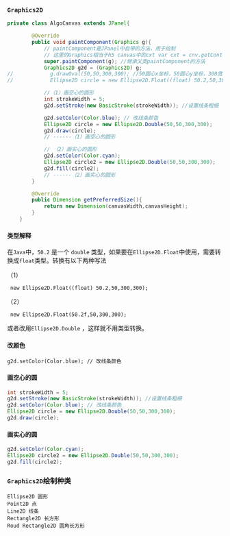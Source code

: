### `Graphics2D`

```java
private class AlgoCanvas extends JPanel{

        @Override
        public void paintComponent(Graphics g){
            // paintComponent是JPanel中自带的方法，用于绘制
            // 这里的Graphics相当于h5 canvas中的cxt var cxt = cnv.getContext('2d')
            super.paintComponent(g); //继承父类paintComponent的方法
            Graphics2D g2d = (Graphics2D) g;
//            g.drawOval(50,50,300,300); //50圆心x坐标，50圆心y坐标，300宽，300高
//            Ellipse2D circle = new Ellipse2D.Float((float) 50.2,50,300,300); //50圆心x坐标，50圆心y坐标，300宽，300高

            //（1）画空心的圆形
            int strokeWidth = 5;
            g2d.setStroke(new BasicStroke(strokeWidth)); //设置线条粗细

            g2d.setColor(Color.blue); // 改线条颜色
            Ellipse2D circle = new Ellipse2D.Double(50,50,300,300);
            g2d.draw(circle);
            // ------（1）画空心的圆形

            // （2）画实心的圆形
            g2d.setColor(Color.cyan);
            Ellipse2D circle2 = new Ellipse2D.Double(50,50,300,300);
            g2d.fill(circle2);
            // ------（2）画实心的圆形
        }

        @Override
        public Dimension getPreferredSize(){
            return new Dimension(canvasWidth,canvasHeight);
        }
    }
```



#### 类型解释

在`Java`中，`50.2` 是一个 `double` 类型，如果要在`Ellipse2D.Float`中使用，需要转换成`float`类型。转换有以下两种写法

（1）

```
 new Ellipse2D.Float((float) 50.2,50,300,300);
```

（2）

```
 new Ellipse2D.Float(50.2f,50,300,300);
```



或者改用`Ellipse2D.Double` ，这样就不用类型转换。



#### 改颜色

```
g2d.setColor(Color.blue); // 改线条颜色
```



#### 画空心的圆

```java
int strokeWidth = 5;
g2d.setStroke(new BasicStroke(strokeWidth)); //设置线条粗细
g2d.setColor(Color.blue); // 改线条颜色
Ellipse2D circle = new Ellipse2D.Double(50,50,300,300);
g2d.draw(circle);
```



#### 画实心的圆

```java
g2d.setColor(Color.cyan);
Ellipse2D circle2 = new Ellipse2D.Double(50,50,300,300);
g2d.fill(circle2);
```



### `Graphics2D`绘制种类

```
Ellipse2D 圆形
Point2D 点
Line2D 线条
Rectangle2D 长方形
Roud Rectangle2D 圆角长方形
```

